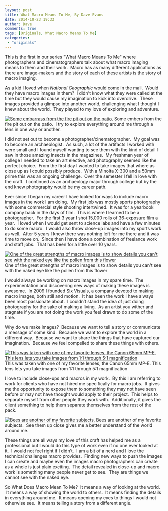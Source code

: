 ```yaml
---
layout: post
title: What Macro Means To Me, By Dave Evans
date: 2014-10-23 19:33
author: Dave
comments: true
tags: [Originals, What Macro Means To Me]
categories:
 - "originals"
---
```

This is the first in our series "What Macro Means To Me" where photographers and cinematographers talk about what macro imaging means to them and their work.  Macro has as many different applications as there are image-makers and the story of each of these artists is the story of macro imaging.

As a kid I loved when <em>National Geographic</em> would come in the mail.  Would they have macro images in them?  I didn't know what they were called at the time but they would cause my imagination to kick into overdrive.  These images provided a glimpse into another world, challenging what I thought I knew about the world.  They played to my love of exploring and adventure.

<p class="post-image"><a href="http://thecloseupproject.com/wp-content/uploads/2014/10/SV72174.jpg"><img class="size-full wp-image-872" alt="Some embarrass from the fire pit out on the patio." src="http://thecloseupproject.com/wp-content/uploads/2014/10/SV72174.jpg" /></a> Some embers from the fire pit out on the patio.  I try to explore everything around me through a lens in one way or another.</p>

I did not set out to become a photographer/cinematographer.  My goal was to become an archaeologist.  As such, a lot of the artifacts I worked with were small and I found myself wanting to see them with the kind of detail I saw in those amazing insects in the magazines.  My freshman year of college I needed to take an art elective, and photography seemed like the perfect choice.  From the first day I wanted to take images that where as close up as I could possibly produce.  With a Minolta X-300 and a 50mm prime this was an ongoing challenge.  Over the semester I fell in love with the craft.  I continued as an archaeology major through college but by the end knew photography would be my career path.

Ever since I began my career I have looked for ways to include macro images in the work I am doing.  My first job was mostly sports photography with some commercial style shooting intertwined.  It was for a yearbook company back in the days of film.  This is where I learned to be a photographer.  For the first 3 year I shot 15,000 rolls of 36-exposure film a year.  I loved when I would get sent to science labs and have a few minutes to do some macro.  I would also throw close-up images into my sports work as well.  After 5 years I knew there was nothing left for me there and it was time to move on.  Since then I have done a combination of freelance work and staff jobs.  That has been for a little over 10 years.

<p class="post-image"><a href="http://thecloseupproject.com/wp-content/uploads/2014/10/SV74893.jpg"><img class="size-full wp-image-873" alt="One of the great strengths of macro images is to show details you can't see with the naked eye like the pollen from this flower " src="http://thecloseupproject.com/wp-content/uploads/2014/10/SV74893.jpg" /></a> One of the great strengths of macro images is to show details you can't see with the naked eye like the pollen from this flower</p>

I would always be working on macro images in my spare time.  The experimentation and discovering new ways of making these images is awesome.  In 2009 I founded Six Visuals, a company devoted to making macro images, both still and motion.  It has been the work I have always been most passionate about.  I couldn’t stand the idea of just doing photography for the sake of making a living.  As an artist you wither and stagnate if you are not doing the work you feel drawn to do some of the time.

Why do we make images?  Because we want to tell a story or communicate a message of some kind.  Because we want to explore the world in a different way.  Because we want to share the things that have captured our imagination.  Because we feel compelled to share these things with others.

<p class="post-image"><a href="http://thecloseupproject.com/wp-content/uploads/2014/10/SV79599.jpg"><img class="size-full wp-image-874" alt="This was taken with one of my favorite lenses, the Canon 65mm MP-E.  This lens lets you take images from 1:1 through 5:1 magnification" src="http://thecloseupproject.com/wp-content/uploads/2014/10/SV79599.jpg" /></a> This was taken with one of my favorite lenses, the Canon 65mm MP-E. This lens lets you take images from 1:1 through 5:1 magnification</p>

I love to include close-ups and macros in my work.  By this I am referring to work for clients who have not hired me specifically for macro jobs.  It gives me the opportunity to expose them to something they may not have seen before or may not have thought would apply to their project.  This helps to separate myself from other people they work with.  Additionally, it gives the client something to help them separate themselves from the rest of the pack.

<p class="post-image"><a href="http://thecloseupproject.com/wp-content/uploads/2014/10/IMG_3606.jpg"><img class="size-full wp-image-875" alt="Bees are another of my favorite subjects. " src="http://thecloseupproject.com/wp-content/uploads/2014/10/IMG_3606.jpg" /></a> Bees are another of my favorite subjects.  See them up close gives me a better understand of the world around me.</p>

These things are all ways my love of this craft has helped me as a professional but I would do this type of work even if no one ever looked at it.  I would not feel right if I didn’t.  I am a bit of a nerd and I love the technical challenges macro provides.  Finding new ways to push the images I can create and maybe even the images macro photographers can create as a whole is just plain exciting.  The detail revealed in close-up and macro work is something many people never get to see.  They are things we cannot see with the naked eye.

So What Does Macro Mean To Me?  It means a way of looking at the world.  It means a way of showing the world to others.  It means finding the details in everything around me.  It means opening my eyes to things I would not otherwise see.  It means telling a story from a different angle.

&nbsp;
